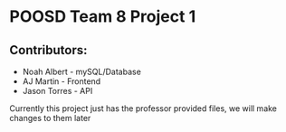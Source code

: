 # POOSD Team 8 Project 1

## Contributors:

- Noah Albert - mySQL/Database
- AJ Martin - Frontend
- Jason Torres - API

Currently this project just has the professor provided files, we will make changes to them later
